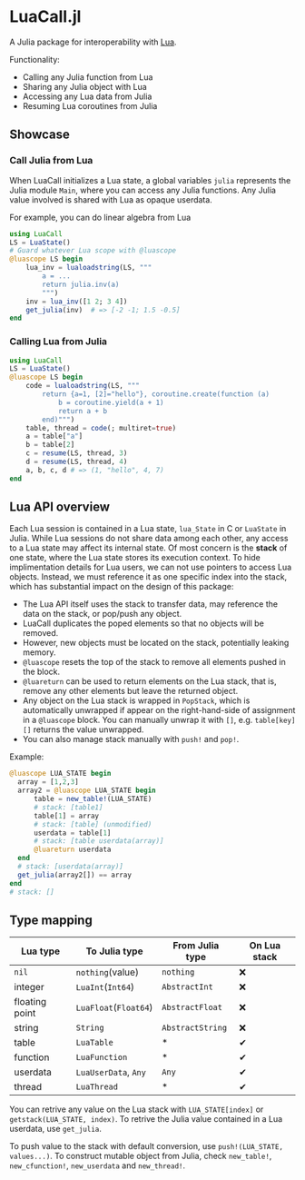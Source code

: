 # LuaCall.jl

A Julia package for interoperability with [Lua](https://www.lua.org/).

Functionality:

- Calling any Julia function from Lua
- Sharing any Julia object with Lua
- Accessing any Lua data from Julia
- Resuming Lua coroutines from Julia

## Showcase

### Call Julia from Lua

When LuaCall initializes a Lua state, a global variables `julia` represents the Julia module `Main`,
where you can access any Julia functions. Any Julia value involved is shared with Lua as opaque userdata.

For example, you can do linear algebra from Lua

```julia
using LuaCall
LS = LuaState()
# Guard whatever Lua scope with @luascope
@luascope LS begin
    lua_inv = lualoadstring(LS, """
        a = ...
        return julia.inv(a)
        """)
    inv = lua_inv([1 2; 3 4])
    get_julia(inv)  # => [-2 -1; 1.5 -0.5]
end
```

### Calling Lua from Julia

```julia
using LuaCall
LS = LuaState()
@luascope LS begin
    code = lualoadstring(LS, """
        return {a=1, [2]="hello"}, coroutine.create(function (a)
            b = coroutine.yield(a + 1)
            return a + b
        end)""")
    table, thread = code(; multiret=true)
    a = table["a"]
    b = table[2]
    c = resume(LS, thread, 3)
    d = resume(LS, thread, 4)
    a, b, c, d # => (1, "hello", 4, 7)
end
```

## Lua API overview

Each Lua session is contained in a Lua state, `lua_State` in C or `LuaState` in Julia. While Lua sessions do not
share data among each other, any access to a Lua state may affect its internal state. Of most concern is the 
**stack** of one state, where the Lua state stores its execution context. To hide implimentation details for Lua
users, we can not use pointers to access Lua objects. Instead, we must reference it as one specific index into the
stack, which has substantial impact on the design of this package:

- The Lua API itself uses the stack to transfer data, may reference the data on the stack, or pop/push any object.
- LuaCall duplicates the poped elements so that no objects will be removed.
- However, new objects must be located on the stack, potentially leaking memory.
- `@luascope` resets the top of the stack to remove all elements pushed in the block.
- `@luareturn` can be used to return elements on the Lua stack, that is, remove any other elements but leave the returned
  object.
- Any object on the Lua stack is wrapped in `PopStack`, which is automatically unwrapped if appear on the right-hand-side
  of assignment in a `@luascope` block. You can manually unwrap it with `[]`, e.g. `table[key][]` returns the value unwrapped.
- You can also manage stack manually with `push!` and `pop!`.

Example:

```julia
@luascope LUA_STATE begin
  array = [1,2,3]
  array2 = @luascope LUA_STATE begin
      table = new_table!(LUA_STATE)
      # stack: [table1]
      table[1] = array
      # stack: [table] (unmodified)
      userdata = table[1]
      # stack: [table userdata(array)]
      @luareturn userdata
  end
  # stack: [userdata(array)]
  get_julia(array2[]) == array
end
# stack: []
```

## Type mapping

| Lua type       | To Julia type         | From Julia type  | On Lua stack  |
| -------------- | --------------------- | ---------------- | ------------- |
| `nil`          | `nothing`(value)      | `nothing`        | ❌            |
| integer        | `LuaInt`(`Int64`)     | `AbstractInt`    | ❌            |
| floating point | `LuaFloat`(`Float64`) | `AbstractFloat`  | ❌            |
| string         | `String`              | `AbstractString` | ❌            |
| table          | `LuaTable`            | *                | ✔             |
| function       | `LuaFunction`         | *                | ✔             |
| userdata       | `LuaUserData`, `Any`  | `Any`            | ✔             |
| thread         | `LuaThread`           | *                | ✔             |


You can retrive any value on the Lua stack with `LUA_STATE[index]` or `getstack(LUA_STATE, index)`.
To retrive the Julia value contained in a Lua userdata, use `get_julia`.

To push value to the stack with default conversion, use `push!(LUA_STATE, values...)`.
To construct mutable object from Julia, check `new_table!`, `new_cfunction!`, `new_userdata` and `new_thread!`.
